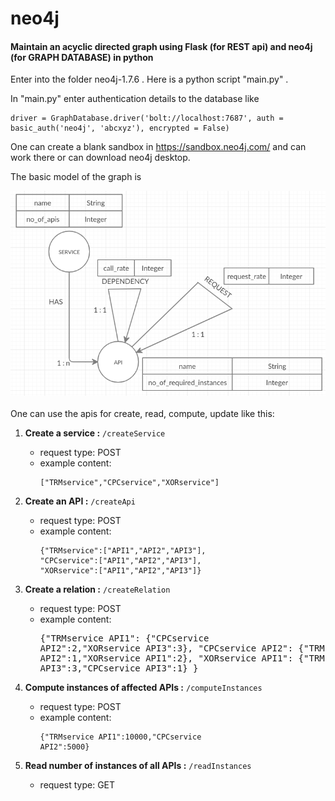 # neo4j
#### Maintain an acyclic directed graph using Flask (for REST api) and neo4j (for GRAPH DATABASE) in python

Enter into the folder neo4j-1.7.6 . Here is a python script "main.py" .

In "main.py" enter authentication details to the database like 
```
driver = GraphDatabase.driver('bolt://localhost:7687', auth = basic_auth('neo4j', 'abcxyz'), encrypted = False)
```
One can create a blank sandbox in https://sandbox.neo4j.com/ and can work there or can download neo4j desktop.

The basic model of the graph is 

![data_model](https://github.com/RudrajitDawn/neo4j/blob/master/data_model.png)
\
\
One can use the apis for create, read, compute, update like this:



1. __Create a service :__ ```/createService```  
   - request type: POST  
   - example content: <pre><code>["TRMservice","CPCservice","XORservice"]</code></pre>



2. __Create an API :__ ```/createApi```  
   - request type: POST  
   - example content: <pre><code>{"TRMservice":["API1","API2","API3"],
                          "CPCservice":["API1","API2","API3"],
                          "XORservice":["API1","API2","API3"]}</code></pre>  



3. __Create a relation :__ ```/createRelation```  
   - request type: POST  
   - example content: <pre></code>{"TRMservice API1":
                                 {"CPCservice API2":2,"XORservice API3":3},
                          "CPCservice API2":
                                 {"TRMservice API2":1,"XORservice API1":2},
                          "XORservice API1":
                                 {"TRMservice API3":3,"CPCservice API3":1}
                         }</code></pre>



4. __Compute instances of affected APIs :__ ```/computeInstances```  
   - request type: POST  
   - example content:  <pre><code>{"TRMservice API1":10000,"CPCservice API2":5000}</code></pre>



5. __Read number of instances of all APIs :__ ```/readInstances```  
   - request type: GET  
